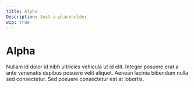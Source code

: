 ```yaml
---
title: Alpha
Description: Just a placeholder
wip: true
---
```


# Alpha

Nullam id dolor id nibh ultricies vehicula ut id elit. Integer posuere erat a ante venenatis dapibus posuere velit aliquet. Aenean lacinia bibendum nulla sed consectetur. Sed posuere consectetur est at lobortis.
